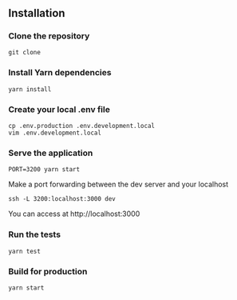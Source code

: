 # 

## Installation

### Clone the repository
```
git clone 
```

### Install Yarn dependencies
```
yarn install
```

### Create your local .env file
```
cp .env.production .env.development.local
vim .env.development.local
```


### Serve the application
```
PORT=3200 yarn start
```
Make a port forwarding between the dev server and your localhost
```
ssh -L 3200:localhost:3000 dev
```
You can access at http://localhost:3000

### Run the tests
```
yarn test
```

### Build for production
```
yarn start
```
